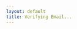 ```yaml
---
layout: default
title: Verifying Email...
---
```


 <html>
   <head>
     <meta charset="UTF-8">
     <title>Verifying Email...</title>
     <script type="module">
       import { initializeApp } from "https://www.gstatic.com/firebasejs/10.10.0/firebase-app.js";
       import { getAuth, applyActionCode } from "https://www.gstatic.com/firebasejs/10.10.0/firebase-auth.js";
 
   </head>
   <body>
  <p>Verifying...</p>
  <p>Please return to the app to continue.</p>
</body>
</html>

